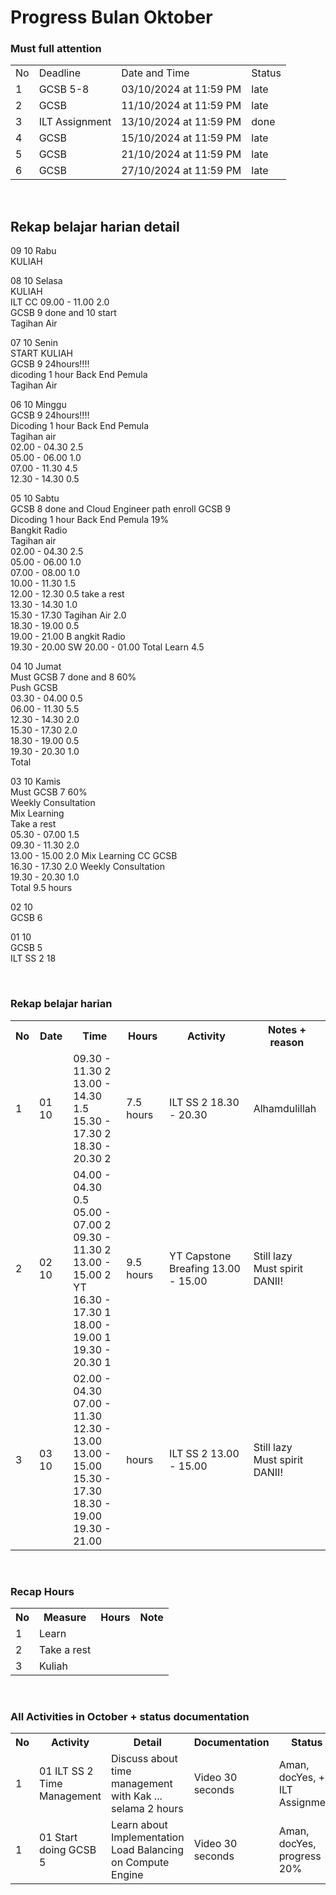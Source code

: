 # Progress Bulan Oktober
### Must full attention
<table>
  <tr>
    <td>No</td>
    <td>Deadline</td>
    <td>Date and Time</td>
    <td>Status</td>
  </tr>
  <tr>
    <td>1</td>
    <td>GCSB 5-8</td>
    <td>03/10/2024 at 11:59 PM</td>
    <td>late</td>
  </tr>
  <tr>
    <td>2</td>
    <td>GCSB</td>
    <td>11/10/2024 at 11:59 PM</td>
    <td>late</td>
  </tr>
  <tr>
    <td>3</td>
    <td>ILT Assignment</td>
    <td>13/10/2024 at 11:59 PM</td>
    <td>done</td>
  </tr>
  <tr>
    <td>4</td>
    <td>GCSB</td>
    <td>15/10/2024 at 11:59 PM</td>
    <td>late</td>
  </tr>
  <tr>
    <td>5</td>
    <td>GCSB</td>
    <td>21/10/2024 at 11:59 PM</td>
    <td>late</td>
  </tr>
  <tr>
    <td>6</td>
    <td>GCSB</td>
    <td>27/10/2024 at 11:59 PM</td>
    <td>late</td>
  </tr>
</table>

<br>

## Rekap belajar harian detail
09 10 Rabu<br>
KULIAH<br>


08 10 Selasa<br>
KULIAH<br>
ILT CC 09.00 - 11.00 2.0<br>
GCSB 9 done and 10 start<br>
Tagihan Air<br>

07 10 Senin<br>
START KULIAH<br>
GCSB 9 24hours!!!! <br>
dicoding 1 hour Back End Pemula<br>
Tagihan Air<br>

06 10 Minggu<br>
GCSB 9 24hours!!!! <br>
Dicoding 1 hour Back End Pemula<br>
Tagihan air<br>
02.00 - 04.30 2.5<br>
05.00 - 06.00 1.0<br>
07.00 - 11.30 4.5<br>
12.30 - 14.30 0.5<br>

05 10 Sabtu<br>
GCSB 8 done and Cloud Engineer path enroll GCSB 9<br>
Dicoding 1 hour Back End Pemula 19%<br>
Bangkit Radio<br>
Tagihan air<br>
02.00 - 04.30 2.5<br>
05.00 - 06.00 1.0<br>
07.00 - 08.00 1.0<br>
10.00 - 11.30 1.5<br>
12.00 - 12.30 0.5 take a rest<br>
13.30 - 14.30 1.0<br>
15.30 - 17.30 Tagihan Air 2.0<br>
18.30 - 19.00 0.5<br>
19.00 - 21.00 B
angkit Radio<br>
19.30 - 20.00
SW 20.00 - 01.00
Total Learn 4.5<br>

04 10 Jumat<br>
Must GCSB 7 done and 8 60%<br>
Push GCSB<br>
03.30 - 04.00 0.5<br>
06.00 - 11.30 5.5<br>
12.30 - 14.30 2.0<br>
15.30 - 17.30 2.0<br>
18.30 - 19.00 0.5<br>
19.30 - 20.30 1.0<br>
Total 

03 10 Kamis<br>
Must GCSB 7 60%<br>
Weekly Consultation<br>
Mix Learning<br>
Take a rest<br>
05.30 - 07.00 1.5<br>
09.30 - 11.30 2.0<br>
13.00 - 15.00 2.0 Mix Learning CC GCSB<br>
16.30 - 17.30 2.0 Weekly Consultation<br>
19.30 - 20.30 1.0<br>
Total 9.5 hours<br>

02 10<br>
GCSB 6 <br>

01 10<br>
GCSB 5 <br>
ILT SS 2 18<br>

<br>

### Rekap belajar harian
<table>
  <tr>
    <th>No</th>
    <th>Date</th>
    <th>Time</th>
    <th>Hours</th>
    <th>Activity</th>
    <th>Notes + reason</th>
  </tr>
  <tr>
    <td>1</td>
    <td>01 10</td>
    <td>
      09.30 - 11.30 2<br>
      13.00 - 14.30 1.5<br>
      15.30 - 17.30 2<br>
      18.30 - 20.30 2<br>
    </td>
    <td>7.5 hours</td>
    <td>
      ILT SS 2 18.30 - 20.30 <br>
    </td>
    <td>
      Alhamdulillah<br>
    </td>
  </tr>
  <tr>
    <td>2</td>
    <td>02 10</td>
    <td>
      04.00 - 04.30 0.5<br>
      05.00 - 07.00 2<br>
      09.30 - 11.30 2<br>
      13.00 - 15.00 2 YT<br>
      16.30 - 17.30 1<br>
      18.00 - 19.00 1<br>
      19.30 - 20.30 1<br>
    </td>
    <td>9.5 hours</td>
    <td>
      YT Capstone Breafing 13.00 - 15.00 <br>
    </td>
    <td>
      Still lazy <br>
      Must spirit DANII!
    </td>
  </tr>
  <tr>
    <td>3</td>
    <td>03 10</td>
    <td>
      02.00 - 04.30 <br>
      07.00 - 11.30 <br>
      12.30 - 13.00 <br>
      13.00 - 15.00 <br>
      15.30 - 17.30 <br>
      18.30 - 19.00 <br>
      19.30 - 21.00 <br>
    </td>
    <td> hours</td>
    <td>
      ILT SS 2 13.00 - 15.00 <br>
    </td>
    <td>
      Still lazy <br>
      Must spirit DANII!
    </td>
  </tr>
</table>

<br>

### Recap Hours
<table>
  <tr>
    <th>No</th>
    <th>Measure</th>
    <th>Hours</th>
    <th>Note</th>
  </tr>
  <tr>
    <td>1</td>
    <td>Learn</td>
    <td></td>
    <td></td>
  </tr>
  <tr>
    <td>2</td>
    <td>Take a rest</td>
    <td></td>
    <td></td>
  </tr>
  <tr>
    <td>3</td>
    <td>Kuliah</td>
    <td></td>
    <td></td>
  </tr>
</table>

<br>

### All Activities in October + status documentation
<table>
  <tr>
    <th>No</th>
    <th>Activity</th>
    <th>Detail</th>
    <th>Documentation</th>
    <th>Status</th>
  </tr>
  <tr>
    <td>1</td>
    <td>01 ILT SS 2 Time Management</td>
    <td>Discuss about time management with Kak ... selama 2 hours</td>
    <td>Video 30 seconds</td>
    <td>Aman, docYes, + ILT Assignment</td>
  </tr>
  <tr>
    <td>1</td>
    <td>01 Start doing GCSB 5</td>
    <td>Learn about Implementation Load Balancing on Compute Engine</td>
    <td>Video 30 seconds</td>
    <td>Aman, docYes, progress 20%</td>
  </tr>
</table>
